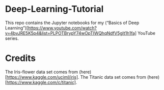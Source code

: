 # Deep-Learning-Tutorial
This repo contains the Jupyter notebooks for my (“Basics of Deep Learning”)[https://www.youtube.com/watch?v=4bvJRE5K5p4&list=PLPOTBrypY74wOpTIWQhqNdfV5gIt1h1fa] YouTube series.

# Credits
The Iris-flower data set comes from (here)[https://www.kaggle.com/uciml/iris].
The Titanic data set comes from (here)[https://www.kaggle.com/c/titanic].
